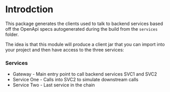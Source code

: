 # Introdction
This package generates the clients used to talk to backend services based off the OpenApi specs autogenerated during the build from the `services` folder.

The idea is that this module will produce a client jar that you can import into your
project and then have access to the three services:


### Services
* Gateway - Main entry point to call backend services SVC1 and SVC2
* Service One - Calls into SVC2 to simulate downstream calls
* Service Two - Last service in the chain

